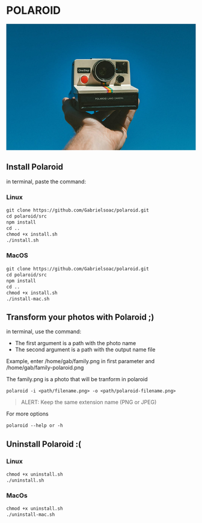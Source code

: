 # POLAROID

![polaroid-camera](./polaroid-image.jpg)

## Install Polaroid

in terminal, paste the command:

### Linux
```
git clone https://github.com/Gabrielsoac/polaroid.git
cd polaroid/src
npm install
cd ..
chmod +x install.sh
./install.sh
```

### MacOS
```
git clone https://github.com/Gabrielsoac/polaroid.git
cd polaroid/src
npm install
cd ..
chmod +x install.sh
./install-mac.sh
```

## Transform your photos with Polaroid ;)

in terminal, use the command:

- The first argument is a path with the photo name
- The second argument is a path with the output name file

Example, enter /home/gab/family.png in first parameter and /home/gab/family-polaroid.png

The family.png is a photo that will be tranform in polaroid

```
polaroid -i <path/filename.png> -o <path/polaroid-filename.png>
```

> ALERT: Keep the same extension name (PNG or JPEG)

For more options
```
polaroid --help or -h
```

## Uninstall Polaroid :(

### Linux
```
chmod +x uninstall.sh
./uninstall.sh
```

### MacOs
```
chmod +x uninstall.sh
./uninstall-mac.sh
```